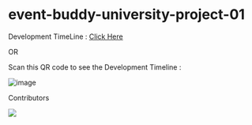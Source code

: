 # event-buddy-university-project-01

Development TimeLine : [Click Here](https://trello.com/b/JErSgblk) <br />

OR

Scan this QR code to see the Development Timeline :

![image](https://user-images.githubusercontent.com/78687135/190845641-18d0279b-9380-4478-aa62-2b554ef9f45e.png)

Contributors

<a href = "https://github.com/rdtech2002/event-buddy-university-project-01">
  <img src = "https://contrib.rocks/image?repo=rdtech2002/event-buddy-university-project-01"/>
</a>
